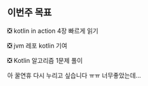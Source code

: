 ## 이번주 목표

❎ kotlin in action 4장 빠르게 읽기  

❎ jvm 레포 kotlin 기여

❎ Kotlin 알고리즘 1문제 풀이  
 
아 꿀연휴 다시 누리고 싶습니다 ㅠㅠ 너무좋았는데...  